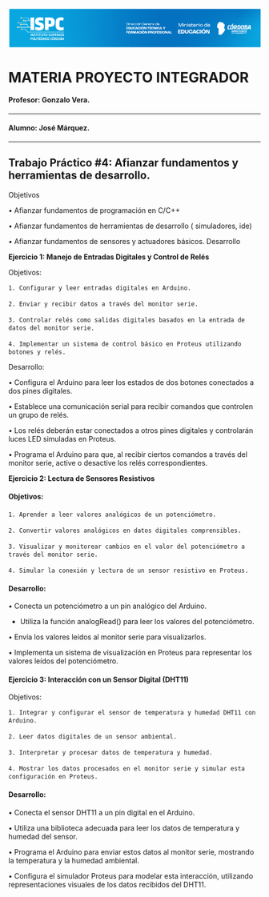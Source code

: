 ![alt text](Recursos/Banner-ispc.png)

# MATERIA PROYECTO INTEGRADOR

#### Profesor: Gonzalo Vera.  
-------------------------------------
#### Alumno: José Márquez.
-------------------------------------
## Trabajo Práctico #4: Afianzar fundamentos y herramientas de desarrollo. 

Objetivos  

• Afianzar fundamentos de programación en C/C++  

• Afianzar fundamentos de herramientas de desarrollo ( simuladores, ide)  

• Afianzar fundamentos de sensores y actuadores básicos.
Desarrollo  

**Ejercicio 1: Manejo de Entradas Digitales y Control de Relés**  

Objetivos:  

    1. Configurar y leer entradas digitales en Arduino.  

    2. Enviar y recibir datos a través del monitor serie.  

    3. Controlar relés como salidas digitales basados en la entrada de datos del monitor serie.  

    4. Implementar un sistema de control básico en Proteus utilizando botones y relés.  

Desarrollo:  

• Configura el Arduino para leer los estados de dos botones conectados a dos pines digitales.  

• Establece una comunicación serial para recibir comandos que controlen un grupo de relés.  

• Los relés deberán estar conectados a otros pines digitales y controlarán luces LED simuladas en Proteus.  

• Programa el Arduino para que, al recibir ciertos comandos a través del monitor serie, active o desactive los relés correspondientes.  

**Ejercicio 2: Lectura de Sensores Resistivos**  

#### Objetivos:  

    1. Aprender a leer valores analógicos de un potenciómetro.  

    2. Convertir valores analógicos en datos digitales comprensibles.  

    3. Visualizar y monitorear cambios en el valor del potenciómetro a través del monitor serie.  

    4. Simular la conexión y lectura de un sensor resistivo en Proteus.  

#### Desarrollo:
• Conecta un potenciómetro a un pin analógico del Arduino.  

- Utiliza la función analogRead() para leer los valores del potenciómetro.  

• Envía los valores leídos al monitor serie para visualizarlos.  

• Implementa un sistema de visualización en Proteus para representar los valores leídos del potenciómetro.  

#### **Ejercicio 3: Interacción con un Sensor Digital (DHT11)**  

Objetivos:  

    1. Integrar y configurar el sensor de temperatura y humedad DHT11 con Arduino.  

    2. Leer datos digitales de un sensor ambiental.  

    3. Interpretar y procesar datos de temperatura y humedad.  

    4. Mostrar los datos procesados en el monitor serie y simular esta configuración en Proteus.  

#### Desarrollo:  

• Conecta el sensor DHT11 a un pin digital en el Arduino.  

• Utiliza una biblioteca adecuada para leer los datos de temperatura y humedad del sensor.  

• Programa el Arduino para enviar estos datos al monitor serie, mostrando la temperatura y la humedad ambiental.  

• Configura el simulador Proteus para modelar esta interacción, utilizando representaciones visuales de los datos recibidos del DHT11.  
